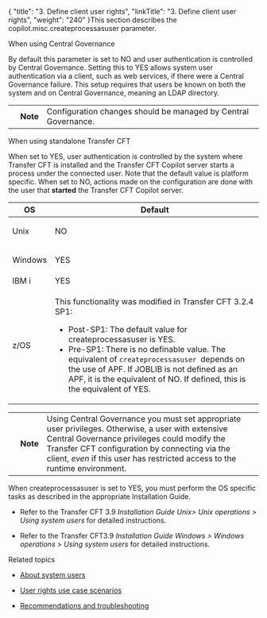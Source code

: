 {
    "title": "3. Define client user rights",
    "linkTitle": "3. Define client user rights",
    "weight": "240"
}This section describes the copilot.misc.createprocessasuser parameter.

When using Central Governance

By default this parameter is set to NO and user authentication is controlled by Central Governance. Setting this to YES allows system user authentication via a client, such as web services, if there were a Central Governance failure. This setup requires that users be known on both the system and on Central Governance, meaning an LDAP directory.

<table data-cellpadding="0" data-cellspacing="0">
<tbody>
<tr class="odd">
<td data-valign="top"></td>
<td data-valign="top"><span><strong>Note</strong></span></td>
<td data-mc-autonum="&lt;b&gt;Note&lt;/b&gt;" data-valign="top">Configuration changes should be managed by <span>Central Governance</span>.</td>
</tr>
</tbody>
</table>

When using standalone Transfer CFT

When set to YES, user authentication is controlled by the system where Transfer CFT is installed and the Transfer CFT Copilot server starts a process under the connected user. Note that the default value is platform specific. When set to NO, actions made on the configuration are done with the user that **started** the Transfer CFT Copilot server.

<table data-cellspacing="0">
<thead>
<tr class="header">
<th>OS</th>
<th>Default</th>
</tr>
</thead>
<tbody>
<tr class="odd">
<td><p>Unix</p></td>
<td>NO</td>
</tr>
<tr class="even">
<td><p>Windows</p></td>
<td>YES</td>
</tr>
<tr class="odd">
<td>IBM i</td>
<td>YES</td>
</tr>
<tr class="even">
<td>z/OS</td>
<td><p>This functionality was modified in Transfer CFT 3.2.4 SP1:</p>
<ul>
<li>Post-SP1: The default value for <span>createprocessasuser </span>is YES.</li>
<li>Pre-SP1: There is no definable value. The equivalent of <code>createprocessasuser </code>depends on the use of APF. If JOBLIB is not defined as an APF, it is the equivalent of NO. If defined, this is the equivalent of YES.</li>
</ul></td>
</tr>
</tbody>
</table>

<table data-cellpadding="0" data-cellspacing="0">
<tbody>
<tr class="odd">
<td data-valign="top"></td>
<td data-valign="top"><span><strong>Note</strong></span></td>
<td data-mc-autonum="&lt;b&gt;Note&lt;/b&gt;" data-valign="top">Using <span>Central Governance</span> you must set appropriate user privileges. Otherwise, a user with extensive <span>Central Governance</span> privileges could modify the Transfer CFT configuration by connecting via the client, <em>even</em> if this user has restricted access to the runtime environment.</td>
</tr>
</tbody>
</table>

When createprocessasuser is set to YES, you must perform the OS specific tasks as described in the appropriate Installation Guide.

-   Refer to the Transfer CFT 3.9 *Installation Guide Unix> Unix operations > Using system users* for detailed instructions.
-   Refer to the Transfer CFT3.9 *Installation Guide Windows > Windows operations > Using system users* for detailed instructions.

Related topics

-   [About system users](..//transfercft/internal_a_m_start_here/user_rights_overview)
-   [User rights use case scenarios](../user_rights_security_scenarios)
-   [Recommendations and troubleshooting](../user_rights_tips)
